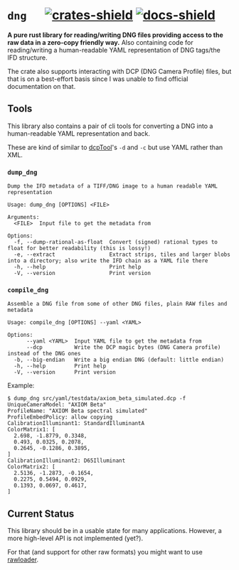 # `dng` &emsp; [![crates-shield]][crates.io] [![docs-shield]][docs.rs]

[crates-shield]: https://img.shields.io/crates/v/dng.svg
[crates.io]: https://crates.io/crates/dng
[docs-shield]: https://img.shields.io/docsrs/dng.svg
[docs.rs]: https://docs.rs/dng

**A pure rust library for reading/writing DNG files providing access to the raw data in a zero-copy friendly way.**
Also containing code for reading/writing a human-readable YAML representation of DNG tags/the IFD structure.

The crate also supports interacting with DCP (DNG Camera Profile) files, but that is on a best-effort basis since I
was unable to find official documentation on that.

## Tools

This library also contains a pair of cli tools for converting a DNG into a human-readable YAML representation and back.

These are kind of similar to [dcpTool](https://dcptool.sourceforge.net/Usage.html)'s `-d` and `-c` but use YAML rather than XML.

### `dump_dng`

```
Dump the IFD metadata of a TIFF/DNG image to a human readable YAML representation

Usage: dump_dng [OPTIONS] <FILE>

Arguments:
  <FILE>  Input file to get the metadata from

Options:
  -f, --dump-rational-as-float  Convert (signed) rational types to float for better readability (this is lossy!)
  -e, --extract                 Extract strips, tiles and larger blobs into a directory; also write the IFD chain as a YAML file there
  -h, --help                    Print help
  -V, --version                 Print version
```

### `compile_dng`

```
Assemble a DNG file from some of other DNG files, plain RAW files and metadata

Usage: compile_dng [OPTIONS] --yaml <YAML>

Options:
      --yaml <YAML>  Input YAML file to get the metadata from
      --dcp          Write the DCP magic bytes (DNG Camera profile) instead of the DNG ones
  -b, --big-endian   Write a big endian DNG (default: little endian)
  -h, --help         Print help
  -V, --version      Print version
```

Example:

```
$ dump_dng src/yaml/testdata/axiom_beta_simulated.dcp -f
UniqueCameraModel: "AXIOM Beta"
ProfileName: "AXIOM Beta spectral simulated"
ProfileEmbedPolicy: allow copying
CalibrationIlluminant1: StandardIlluminantA
ColorMatrix1: [
  2.698, -1.8779, 0.3348,
  0.493, 0.0325, 0.2078,
  0.2645, -0.1286, 0.3895,
]
CalibrationIlluminant2: D65Illuminant
ColorMatrix2: [
  2.5136, -1.2873, -0.1654,
  0.2275, 0.5494, 0.0929,
  0.1393, 0.0697, 0.4617,
]
```

## Current Status

This library should be in a usable state for many applications. However, a more high-level API is not implemented (yet?).

For that (and support for other raw formats) you might want to use [rawloader](https://docs.rs/rawloader/latest/rawloader/).

